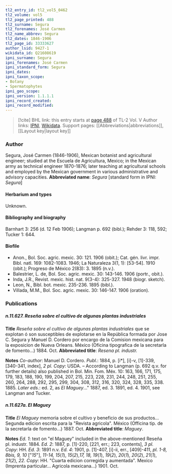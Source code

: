 ```yaml
---
tl2_entry_id: tl2_vol5_0462
tl2_volume: vol5
tl2_page_printed: 488
tl2_surname: Segura
tl2_forenames: José Carmen
tl2_name_abbrev: Segura
tl2_dates: 1846-1906
tl2_page_id: 33333627
author_lsid: 9427-1
wikidata_id: Q21608619
ipni_surname: Segura
ipni_forenames: José Carmen
ipni_standard_form: Segura
ipni_dates: 
ipni_taxon_scope: 
- Botany
- Spermatophytes
ipni_geo_scope: 
ipni_version: 1.1.1.1
ipni_record_created: 
ipni_record_modified:
---
```


> [!cite] BHL link: this entry starts at [page 488](https://www.biodiversitylibrary.org/page/33333627) of TL-2 Vol. V
> Author links: [IPNI](https://www.ipni.org/a/9427-1), [Wikidata](https://www.wikidata.org/wiki/Q21608619). Support pages: [[Abbreviations|abbreviations]], [[Layout key|layout key]]

### Author

Segura, José Carmen (1846-1906), Mexican botanist and agricultural engineer; studied at the Escuela de Agricultura, Mexico; in the Mexican army as technical engineer 1870-1876; later teaching at agricultural schools and employed by the Mexican government in various administrative and advisory capacities. 
**Abbreviated name**: *Segura* \[standard form in IPNI: *Segura*\]

#### Herbarium and types

Unknown.

#### Bibliography and biography

Barnhart 3: 256 (d. 12 Feb 1906); Langman p. 692 (bibl.); Rehder 3: 118, 592; Tucker 1: 644.

#### Biofile

- Anon., Bol. Soc. agric. mexic. 30: 121. 1906 (obit.); Cat. gén. livr. impr. Bibl. natl. 169: 1082-1083. 1946; La Naturaleza 3(1, 1): \[53-54\]. 1910 (obit.); Progreso de México 2(83): 3. 1895 (n.v.).
- Balestrier, L. de, Bol. Soc. agric. mexic. 30: 143-146. 1906 (portr., obit.).
- Inda, J.R., Revist. mexic. hist. nat. 9(3-4): 325-327. 1948 (biogr. sketch).
- Leon, N., Bibl. bot. mexic. 235-236. 1895 (bibl.).
- Villada, M.M., Bol. Soc. agric. mexic. 30: 146-147. 1906 (oration).

### Publications

##### n.11.627. Reseña sobre el cultivo de algunas plantas industriales

**Title**
*Reseña sobre el cultivo de algunas plantas industriales* que se explotan ó son susceptibles de explotarse en la República formada por Jose C. Segura y Manuel D. Cordero por encargo de la Comision mexicana para la exposicion de Nueva Orleans. México (Oficina tipografica de la secretarla de fomento...) 1884. Oct.
**Abbreviated title**: *Resena pl. industr.*

**Notes**
*Co-author*: Manuel D. Cordero.
*Publ*.: 1884, p. \[i\*\], \[i\]-v, \[1\]-339, \[340-341, index\], *2 pl. Copy*: USDA. – According to Langman (p. 692 q.v. for further details) also published in Bol. Min. Fom. Méx. 10: 163, 166, 171, 175, 179, 183, 188, 190, 199, 204, 207, 215, 223, 228, 231, 244, 248, 251, 255, 260, 264, 288, 292, 295, 299, 304, 308, 312, 316, 320, 324, 328, 335, 338. 1885.
*Later eds*.: ed. 2, as *El Maguey*..." 1887, ed. 3. 1891, ed. 4. 1901, see Langman and Tucker.

##### n.11.627a. El Maguey

**Title**
*El Maguey* memoria sobre el cultivo y beneficio de sus productos... Segunda edicion escrita para la "Revista agricola". México (Officina tip. de la secretarla de fomento...) 1887. Oct.
**Abbreviated title**: *Maguey*.

**Notes**
*Ed. 1*: text on "el Maguey" included in the above-mentioned Reseña pl. industr. 1884.
*Ed. 2*: 1887, p. \[1\]-220, \[221, err.; 223, contents\], *3 pl. Copy*: HH.
*Ed. 3*: 1891 n.v.
*Ed. 4*: 1901, p. \[1\]-407, \[i\]-ii, err., \[409\]-411, *pl. 1-8, 8bis, 9, 10* \["*15*"\], *11-14, 15*(*1*), *15*(*2*),*17, 18, 19*(*1*), *19*(*2*), *20*(*1*), *20*(*2*), *21*(*1*), *21*(*2*), *22. Copy*: HH. "Cuarta edicion corregida y aumentada". Mexico (Imprenta particular... Agricola mexicana...) 1901. Oct.

